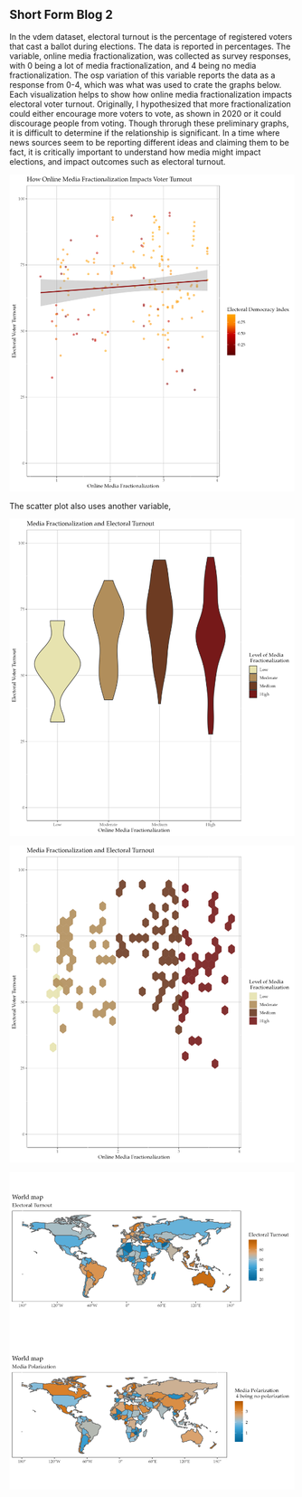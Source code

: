 ## Short Form Blog 2

In the vdem dataset, electoral turnout is the percentage of registered voters that cast a ballot during elections. The data is reported in percentages. The variable, online media fractionalization, was collected as survey responses, with 0 being a lot of media fractionalization, and 4 being no media fractionalization. The osp variation of this variable reports the data as a response from 0-4, which was what was used to crate the graphs below. Each visualization helps to show how online media fractionalization impacts electoral voter turnout. Originally, I hypothesized that more fractionalization could either encourage more voters to vote, as shown in 2020 or it could discourage people from voting. Though throrugh these preliminary graphs, it is difficult to determine if the relationship is significant. In a time where news sources seem to be reporting different ideas and claiming them to be fact, it is critically important to understand how media might impact elections, and impact outcomes such as electoral turnout. 

![This graph is a scatter plot.png](https://github.com/harrisonisrael/data_viz_390/blob/main/pointplot.png)

The scatter plot also uses another variable, 

![This graph is a violin plot.png](https://github.com/harrisonisrael/data_viz_390/blob/main/violin_plot.png)

![This graph is a hex plot.png](https://github.com/harrisonisrael/data_viz_390/blob/main/hexgrid.png)

![This graph is a map.png](https://github.com/harrisonisrael/data_viz_390/blob/main/mapimage.png)
